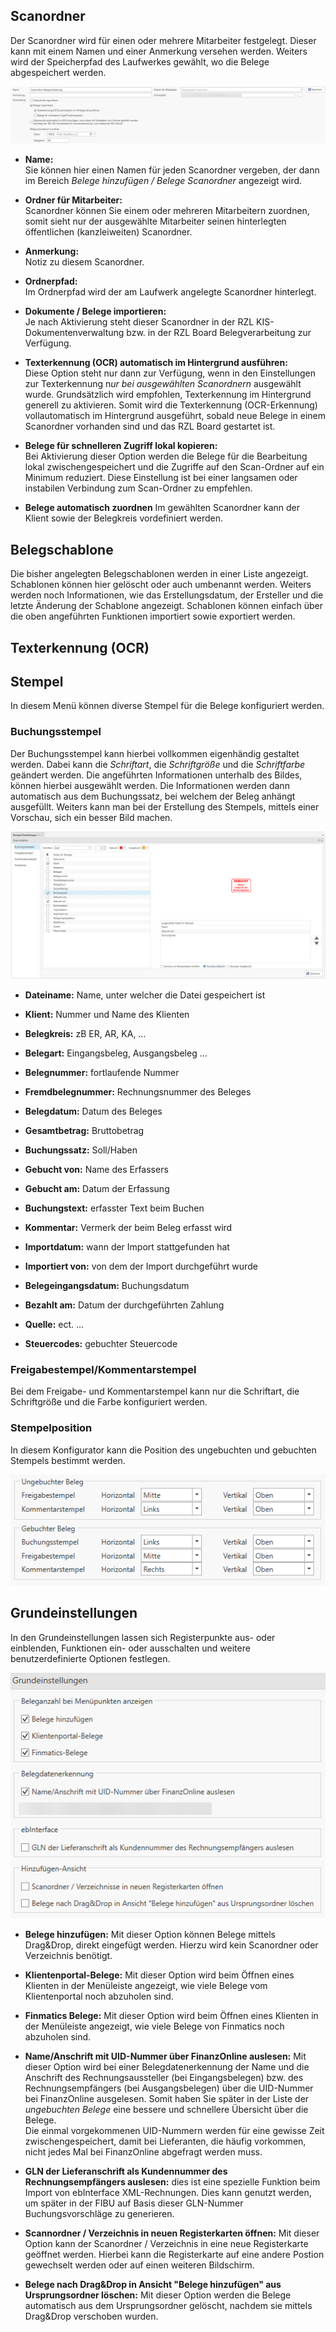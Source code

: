 ## Scanordner

Der Scanordner wird für einen oder mehrere Mitarbeiter festgelegt. Dieser kann mit einem Namen und einer Anmerkung versehen werden. Weiters wird der Speicherpfad des Laufwerkes gewählt, wo die Belege abgespeichert werden.

![Scanordner](<img/image10.png>)

- **Name:**  
Sie können hier einen Namen für jeden Scanordner vergeben,
der dann im Bereich *Belege hinzufügen / Belege Scanordner*
angezeigt wird.


- **Ordner für Mitarbeiter:**  
  Scanordner können Sie einem
  oder mehreren Mitarbeitern zuordnen, somit sieht nur der ausgewählte Mitarbeiter seinen hinterlegten öffentlichen (kanzleiweiten) Scanordner.

- **Anmerkung:**  
Notiz zu diesem Scanordner.

- **Ordnerpfad:**  
Im Ordnerpfad wird der am Laufwerk angelegte
    Scanordner hinterlegt.

- **Dokumente / Belege importieren:**  
Je nach Aktivierung steht
    dieser Scanordner in der RZL KIS-Dokumentenverwaltung bzw. in der
    RZL Board Belegverarbeitung zur Verfügung.

- **Texterkennung (OCR) automatisch im Hintergrund ausführen:**  
Diese Option steht nur dann zur Verfügung, wenn in den Einstellungen zur
    Texterkennung n*ur bei ausgewählten Scanordnern* ausgewählt wurde.
    Grundsätzlich wird empfohlen, Texterkennung im Hintergrund generell
    zu aktivieren. Somit wird die Texterkennung (OCR-Erkennung)
    vollautomatisch im Hintergrund ausgeführt, sobald neue Belege in
    einem Scanordner vorhanden sind und das RZL Board gestartet ist.

- **Belege für schnelleren Zugriff lokal kopieren:**  
Bei Aktivierung
    dieser Option werden die Belege für die Bearbeitung lokal
    zwischengespeichert und die Zugriffe auf den Scan-Ordner auf ein
    Minimum reduziert. Diese Einstellung ist bei einer langsamen oder
    instabilen Verbindung zum Scan-Ordner zu empfehlen.
    
- **Belege automatisch zuordnen**
Im gewählten Scanordner kann der Klient sowie der Belegkreis vordefiniert werden.

## Belegschablone

Die bisher angelegten Belegschablonen werden in einer Liste angezeigt.
Schablonen können hier gelöscht oder auch umbenannt werden. Weiters werden noch Informationen, wie das Erstellungsdatum, der Ersteller und die letzte Änderung der Schablone angezeigt.
Schablonen können einfach über die oben angeführten Funktionen importiert sowie exportiert werden.

## Texterkennung (OCR)

## Stempel

In diesem Menü können diverse Stempel für die Belege konfiguriert werden.

### Buchungsstempel

Der Buchungsstempel kann hierbei vollkommen eigenhändig gestaltet werden. Dabei kann die *Schriftart*, die *Schriftgröße* und die *Schriftfarbe* geändert werden.
Die angeführten Informationen unterhalb des Bildes, können hierbei ausgewählt werden. Die Informationen werden dann automatisch aus dem Buchungssatz, bei welchem der Beleg anhängt ausgefüllt. Weiters kann man bei der Erstellung des Stempels, mittels einer Vorschau, sich ein besser Bild machen.

![Stempel](<img/image1.png>)

-   **Dateiname:** Name, unter welcher die Datei gespeichert ist

-   **Klient:** Nummer und Name des Klienten

-   **Belegkreis:** zB ER, AR, KA, …

-   **Belegart:** Eingangsbeleg, Ausgangsbeleg …

-   **Belegnummer:** fortlaufende Nummer

-   **Fremdbelegnummer:** Rechnungsnummer des Beleges

-   **Belegdatum:** Datum des Beleges

-   **Gesamtbetrag:** Bruttobetrag

-   **Buchungssatz:** Soll/Haben

-   **Gebucht von:** Name des Erfassers

-   **Gebucht am:** Datum der Erfassung

-   **Buchungstext:** erfasster Text beim Buchen

-   **Kommentar:** Vermerk der beim Beleg erfasst wird

-   **Importdatum:** wann der Import stattgefunden hat

-   **Importiert von:** von dem der Import durchgeführt wurde

-   **Belegeingangsdatum:** Buchungsdatum

-   **Bezahlt am:** Datum der durchgeführten Zahlung

-   **Quelle:** ect. …

- **Steuercodes:** gebuchter Steuercode

### Freigabestempel/Kommentarstempel

Bei dem Freigabe- und Kommentarstempel kann nur die Schriftart, die Schriftgröße und die Farbe konfiguriert werden.

### Stempelposition

In diesem Konfigurator kann die Position des ungebuchten und gebuchten Stempels bestimmt werden.

![Stempelposition](<img/image2.png>)



## Grundeinstellungen

In den Grundeinstellungen lassen sich Registerpunkte aus- oder einblenden, Funktionen ein- oder ausschalten und weitere benutzerdefinierte Optionen festlegen.

![Grundeinstellungen](<img/image3.png>)

- **Belege hinzufügen:** Mit dieser Option können Belege mittels Drag&Drop, direkt eingefügt werden. Hierzu wird kein Scanordner oder Verzeichnis benötigt.

-   **Klientenportal-Belege:** Mit dieser Option wird beim Öffnen eines
    Klienten in der Menüleiste angezeigt, wie viele Belege vom
    Klientenportal noch abzuholen sind.

-   **Finmatics Belege:** Mit dieser Option wird beim Öffnen eines
    Klienten in der Menüleiste angezeigt, wie viele Belege von Finmatics
    noch abzuholen sind.

-   **Name/Anschrift mit UID-Nummer über FinanzOnline auslesen:** Mit
    dieser Option wird bei einer Belegdatenerkennung der Name und die
    Anschrift des Rechnungsaussteller (bei Eingangsbelegen) bzw. des
    Rechnungsempfängers (bei Ausgangsbelegen) über die UID-Nummer bei
    FinanzOnline ausgelesen. Somit haben Sie später in der Liste der
    *ungebuchten Belege* eine bessere und schnellere Übersicht über die
    Belege.  
    Die einmal vorgekommenen UID-Nummern werden für eine gewisse Zeit
    zwischengespeichert, damit bei Lieferanten, die häufig vorkommen,
    nicht jedes Mal bei FinanzOnline abgefragt werden muss.

-   **GLN der Lieferanschrift als Kundennummer des Rechnungsempfängers
    auslesen:** dies ist eine spezielle Funktion beim Import von
    ebInterface XML-Rechnungen. Dies kann genutzt werden, um später in
    der FIBU auf Basis dieser GLN-Nummer Buchungsvorschläge zu
    generieren.

- **Scannordner / Verzeichnis in neuen Registerkarten öffnen:** Mit dieser Option kann der Scanordner / Verzeichnis in eine neue Registerkarte geöffnet werden. Hierbei kann die Registerkarte auf eine andere Postion gewechselt werden oder auf einen weiteren Bildschirm.

- **Belege nach Drag&Drop in Ansicht "Belege hinzufügen" aus Ursprungsordner löschen:** Mit dieser Option werden die Belege automatisch aus dem Ursprungsordner gelöscht, nachdem sie mittels Drag&Drop verschoben wurden.




